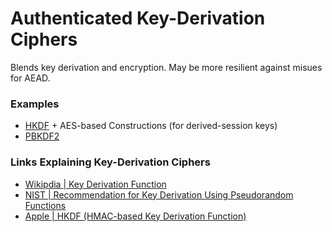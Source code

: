 # Authenticated Key-Derivation Ciphers
Blends key derivation and encryption. May be more resilient against misues for AEAD.

### Examples
- [HKDF](https://en.wikipedia.org/wiki/HKDF) + AES-based Constructions (for derived-session keys)
- [PBKDF2](https://en.wikipedia.org/wiki/PBKDF2)

### Links Explaining Key-Derivation Ciphers
- [Wikipdia | Key Derivation Function](https://en.wikipedia.org/wiki/Key_derivation_function)
- [NIST | Recommendation for Key Derivation Using Pseudorandom Functions](https://csrc.nist.gov/pubs/sp/800/108/r1/upd1/final)
- [Apple | HKDF (HMAC-based Key Derivation Function)](https://developer.apple.com/documentation/cryptokit/hkdf)
